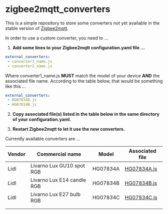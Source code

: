 # zigbee2mqtt_converters
This is a simple repository to store some converters not yet available in the stable version of [Zigbee2mqtt](https://www.zigbee2mqtt.io/ "Zigbee2mqtt").

In order to use a custom converter, you need to ...

1. **Add some lines to your Zigbee2mqtt configuration.yaml file ...**
```yaml
external_converters:
 - converter1_name.js
 - converter2_name.js
```
Where converter1_name.js **MUST** match the model of your device **AND** the associated file name.
According to the table below, that would be something like this ...
```yaml
external_converters:
 - HG07834A.js
 - HG07834B.js
```
2. **Copy associated file(s) listed in the table below in the same directory of your configuration.yaml.**


3. **Restart Zigbee2mqtt to let it use the new converters.**


Currently available converters are ...
	
|Vendor|Commercial name|Model|Associated file|
| ------------ | ------------ | ------------ | ------------ |
|Lidl|Livarno Lux GU10 spot RGB|HG07834A|[HG07834A.js](Lidl/HG07834A.js "HG07834A.js")|
|Lidl|Livarno Lux E14 candle RGB|HG07834B|[HG07834B.js](Lidl/HG07834B.js "HG07834B.js")|
|Lidl|Livarno Lux E27 bulb RGB|HG07834C|[HG07834C.js](Lidl/HG07834C.js "HG07834C.js")|
|   |   |   |   |
|   |   |   |   |

